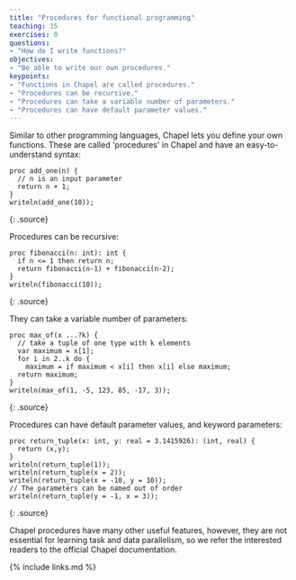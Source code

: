 ```yaml
---
title: "Procedures for functional programming"
teaching: 15
exercises: 0
questions:
- "How do I write functions?"
objectives:
- "Be able to write our own procedures."
keypoints:
- "Functions in Chapel are called procedures."
- "Procedures can be recursive."
- "Procedures can take a variable number of parameters."
- "Procedures can have default parameter values."
---
```


Similar to other programming languages, Chapel lets you define your own
functions. These are called
'procedures' in Chapel and have an easy-to-understand syntax:

~~~
proc add_one(n) {
  // n is an input parameter
  return n + 1;
}
writeln(add_one(10));
~~~
{: .source}

Procedures can be recursive:

~~~
proc fibonacci(n: int): int {
  if n <= 1 then return n;
  return fibonacci(n-1) + fibonacci(n-2);
}
writeln(fibonacci(10));
~~~
{: .source}

They can take a variable number of parameters:

~~~
proc max_of(x ...?k) {
  // take a tuple of one type with k elements
  var maximum = x[1];
  for i in 2..k do {
    maximum = if maximum < x[i] then x[i] else maximum;
  return maximum;
}
writeln(max_of(1, -5, 123, 85, -17, 3));
~~~
{: .source}

Procedures can have default parameter values, and keyword parameters:

~~~
proc return_tuple(x: int, y: real = 3.1415926): (int, real) {
  return (x,y);
}
writeln(return_tuple(1));
writeln(return_tuple(x = 2));
writeln(return_tuple(x = -10, y = 10));
// The parameters can be named out of order
writeln(return_tuple(y = -1, x = 3));
~~~
{: .source}

Chapel procedures have many other useful features, however, they are not
essential for learning task and data parallelism, so we refer the
interested readers to the official Chapel documentation.

{% include links.md %}
